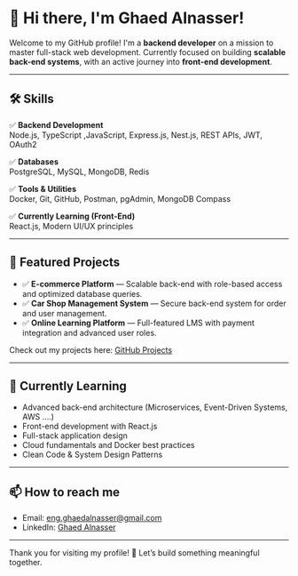 # 👋 Hi there, I'm Ghaed Alnasser!

Welcome to my GitHub profile! I'm a **backend developer** on a mission to master full-stack web development. Currently focused on building **scalable back-end systems**, with an active journey into **front-end development**.

---
## 🛠️ Skills

✅ **Backend Development**  
Node.js, TypeScript ,JavaScript, Express.js, Nest.js, REST APIs, JWT, OAuth2

✅ **Databases**  
PostgreSQL, MySQL, MongoDB, Redis

✅ **Tools & Utilities**  
Docker, Git, GitHub, Postman, pgAdmin, MongoDB Compass

✅ **Currently Learning (Front-End)**  
React.js, Modern UI/UX principles

---

## 🌟 Featured Projects

* ✅ **E-commerce Platform** — Scalable back-end with role-based access and optimized database queries.
* ✅ **Car Shop Management System** — Secure back-end system for order and user management.
* ✅ **Online Learning Platform** — Full-featured LMS with payment integration and advanced user roles.

Check out my projects here: [GitHub Projects](https://github.com/Ghaedalnaser)

---

## 🌱 Currently Learning

* Advanced back-end architecture (Microservices, Event-Driven Systems, AWS ....)
* Front-end development with React.js
* Full-stack application design
* Cloud fundamentals and Docker best practices
* Clean Code & System Design Patterns

---

## 📫 How to reach me

* Email: [eng.ghaedalnasser@gmail.com](mailto:eng.ghaedalnasser@gmail.com)
* LinkedIn: [Ghaed Alnasser](https://www.linkedin.com/in/ghaed-alnasser-8061142b8)

---

Thank you for visiting my profile! 🚀 Let’s build something meaningful together.

